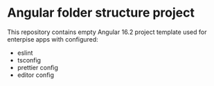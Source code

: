 # Angular folder structure project

This repository contains empty Angular 16.2 project template used for enterpise apps with configured:

- eslint
- tsconfig
- prettier config
- editor config
